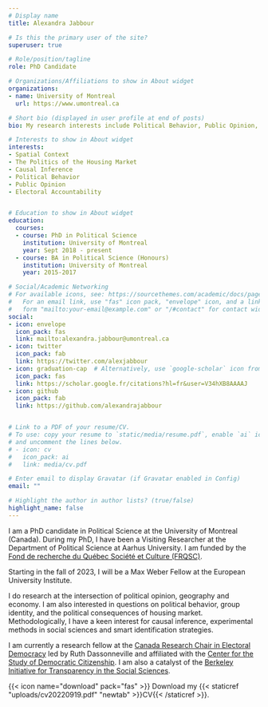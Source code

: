```yaml
---
# Display name
title: Alexandra Jabbour

# Is this the primary user of the site?
superuser: true

# Role/position/tagline
role: PhD Candidate

# Organizations/Affiliations to show in About widget
organizations:
- name: University of Montreal
  url: https://www.umontreal.ca

# Short bio (displayed in user profile at end of posts)
bio: My research interests include Political Behavior, Public Opinion, Spatial Context, Housing and Causal Inference.

# Interests to show in About widget
interests:
- Spatial Context
- The Politics of the Housing Market
- Causal Inference
- Political Behavior
- Public Opinion
- Electoral Accountability


# Education to show in About widget
education:
  courses:
  - course: PhD in Political Science
    institution: University of Montreal
    year: Sept 2018 - present
  - course: BA in Political Science (Honours)
    institution: University of Montreal
    year: 2015-2017

# Social/Academic Networking
# For available icons, see: https://sourcethemes.com/academic/docs/page-builder/#icons
#   For an email link, use "fas" icon pack, "envelope" icon, and a link in the
#   form "mailto:your-email@example.com" or "/#contact" for contact widget.
social:
- icon: envelope
  icon_pack: fas
  link: mailto:alexandra.jabbour@umontreal.ca
- icon: twitter
  icon_pack: fab
  link: https://twitter.com/alexjabbour
- icon: graduation-cap  # Alternatively, use `google-scholar` icon from `ai` icon pack
  icon_pack: fas
  link: https://scholar.google.fr/citations?hl=fr&user=V34hXB8AAAAJ
- icon: github
  icon_pack: fab
  link: https://github.com/alexandrajabbour


# Link to a PDF of your resume/CV.
# To use: copy your resume to `static/media/resume.pdf`, enable `ai` icons in `params.toml`, 
# and uncomment the lines below.
# - icon: cv
#   icon_pack: ai
#   link: media/cv.pdf

# Enter email to display Gravatar (if Gravatar enabled in Config)
email: ""

# Highlight the author in author lists? (true/false)
highlight_name: false
---
```


I am a PhD candidate in Political Science at the University of Montreal (Canada). During my PhD, I have been a Visiting Researcher at the Department of Political Science at Aarhus University. I am funded by the [Fond de recherche du Québec Société et Culture (FRQSC)](http://www.frqsc.gouv.qc.ca/en/). 

Starting in the fall of 2023, I will be a Max Weber Fellow at the European University Institute.

I do research at the intersection of political opinion, geography and economy. I am also interested in questions on political behavior, group identity, and the political consequences of housing market. Methodologically, I have a keen interest for causal inference, experimental methods in social sciences and smart identification strategies. 

I am currently a research fellow at the [Canada Research Chair in Electoral Democracy](https://www.chairedemocratie.com) led by Ruth Dassonneville and affiliated with the [Center for the Study of Democratic Citizenship](https://csdc-cecd.ca). I am also a catalyst of the [Berkeley Initiative for Transparency in the Social Sciences](https://www.bitss.org).

{{< icon name="download" pack="fas" >}} Download my {{< staticref "uploads/cv20220919.pdf" "newtab" >}}CV{{< /staticref >}}.
